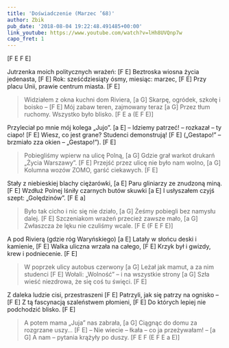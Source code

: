 ```yaml
---
title: 'Doświadczenie (Marzec ’68)'
author: Zbik
pub_date: '2018-08-04 19:22:48.491485+00:00'
link_youtube: https://www.youtube.com/watch?v=lHh8UVQnp7w
capo_fret: 1
---
```


[F E F E]

Jutrzenka moich politycznych wrażeń: [F E]
Beztroska wiosna życia jedenasta, [F E]
Rok: sześćdziesiąty ósmy, miesiąc: marzec, [F E]
Przy placu Unii, prawie centrum miasta. [F E]

>Widziałem z okna kuchni dom Riviera, [a G]
>Skarpę, ogródek, szkołę i boisko – [F E]
>Mój zabaw teren, zajmowany teraz [a G]
>Przez tłum ruchomy. Wszystko było blisko. [F E a (E F E)]

Przyleciał po mnie mój kolega „Jujo”. [a E]
– Idziemy patrzeć! – rozkazał – ty ciapo! [F E]
Wiesz, co jest grane? Studenci demonstrują! [F E]
(„Gestapo!” – brzmiało zza okien – „Gestapo!”). [F E]

>Pobiegliśmy wpierw na ulicę Polną, [a G]
>Gdzie grał warkot drukarń „Życia Warszawy”. [F E]
>Przejść przez ulicę nie było nam wolno, [a G]
>Kolumna wozów ZOMO, garść ciekawych. [F E]

Stały z niebieskiej blachy ciężarówki, [a E]
Paru gliniarzy ze znudzoną miną. [F E]
Wzdłuż Polnej lśniły czarnych butów skuwki [a E]
I usłyszałem czyjś szept: „Golędzinów”. [F E a]

>Było tak cicho i nic się nie działo, [a G]
>Żeśmy pobiegli bez namysłu dalej. [F E]
>Szczeniakom wrażeń przecież zawsze mało, [a G]
>Zwłaszcza że lęku nie czuliśmy wcale. [F E (F E F E)]

A pod Rivierą (gdzie róg Waryńskiego) [a E]
Latały w słońcu deski i kamienie, [F E]
Walka uliczna wrzała na całego, [F E]
Krzyk był i gwizdy, krew i podniecenie. [F E]

>W poprzek ulicy autobus czerwony [a G]
>Leżał jak mamut, a za nim studenci [F E]
>Wołali: „Wolność” – i na wszystkie strony [a G]
>Szła wieść niezdrowa, że się coś tu święci. [F E]

Z daleka ludzie cisi, przestraszeni [F E]
Patrzyli, jak się patrzy na ognisko – [F E]
Z tą fascynacją szaleństwem płomieni, [F E]
Do których lepiej nie podchodzić blisko. [F E]

>A potem mama „Juja” nas zabrała, [a G]
>Ciągnąc do domu za rozgrzane uszy… [F E]
>– Nie wiecie – łkała – co ja przeżywałam! – [a G]
>A nam – pytania krążyły po duszy. [F E F (E F E a E)]
